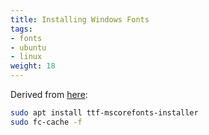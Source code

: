 ```yaml
---
title: Installing Windows Fonts
tags:
- fonts
- ubuntu
- linux
weight: 18
---
```


Derived from [here](https://askubuntu.com/questions/651441/how-to-install-arial-font-and-other-windows-fonts-in-ubuntu):

```bash
sudo apt install ttf-mscorefonts-installer
sudo fc-cache -f
```
